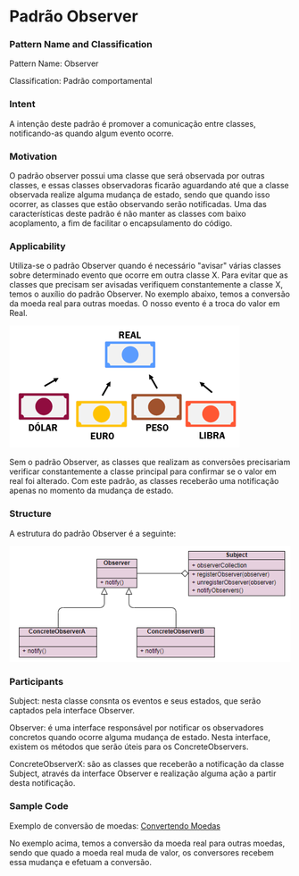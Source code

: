 # Padrão Observer

### Pattern Name and Classification

Pattern Name: Observer

Classification: Padrão comportamental

### Intent

A intenção deste padrão é promover a comunicação entre classes, notificando-as quando algum evento ocorre.

### Motivation

O padrão observer possui uma classe que será observada por outras classes, e essas classes observadoras ficarão aguardando até que a classe observada realize alguma mudança de estado, sendo que quando isso ocorrer, as classes que estão observando serão notificadas. Uma das características deste padrão é não manter as classes com baixo acoplamento, a fim de facilitar o encapsulamento do código.

### Applicability

Utiliza-se o padrão Observer quando é necessário "avisar" várias classes sobre determinado evento que ocorre em outra classe X. Para evitar que as classes que precisam ser avisadas verifiquem constantemente a classe X, temos o auxílio do padrão Observer. No exemplo abaixo, temos a conversão da moeda real para outras moedas. O nosso evento é a troca do valor em Real.

![imagem](https://github.com/10Daniele/Padroes_Projeto/blob/master/Observer/imagem.png)

Sem o padrão Observer, as classes que realizam as conversões precisariam verificar constantemente a classe principal para confirmar se o valor em real foi alterado. Com este padrão, as classes receberão uma notificação apenas no momento da mudança de estado.

### Structure

A estrutura do padrão Observer é a seguinte:

![imagem](https://github.com/10Daniele/Padroes_Projeto/blob/master/Observer/Structure.png)

### Participants

Subject: nesta classe consnta os eventos e seus estados, que serão captados pela interface Observer.
 
Observer: é uma interface responsável por notificar os observadores concretos quando ocorre alguma mudança de estado. Nesta interface, existem os métodos que serão úteis para os ConcreteObservers.

ConcreteObserverX: são as classes que receberão a notificação da classe Subject, através da interface Observer e realização alguma ação a partir desta notificação. 

### Sample Code

Exemplo de conversão de moedas: [Convertendo Moedas](https://github.com/10Daniele/Padroes_Projeto/tree/master/Observer/Exemplos_Converter_Moeda)

No exemplo acima, temos a conversão da moeda real para outras moedas, sendo que quado a moeda real muda de valor, os conversores recebem essa mudança e efetuam a conversão. 

